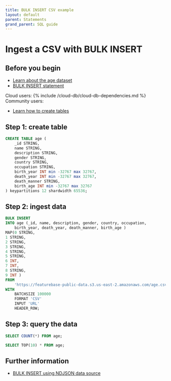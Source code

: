 ```yaml
---
title: BULK INSERT CSV example
layout: default
parent: Statements
grand_parent: SQL guide
---
```


# Ingest a CSV with BULK INSERT


## Before you begin

* [Learn about the age dataset](https://www.kaggle.com/datasets/imoore/age-dataset?resource=download)
* [BULK INSERT statement](/docs/sql-guide/statements/statement-insert-bulk)

Cloud users:
{% include /cloud-db/cloud-db-dependencies.md %}
Community users:
* [Learn how to create tables](/docs/sql-guide/statements/statement-table-create)

## Step 1: create table

```sql
CREATE TABLE age (
    _id STRING,
    name STRING,
    description STRING,
    gender STRING,
    country STRING,
    occupation STRING,
    birth_year INT min -32767 max 32767,
    death_year INT min -32767 max 32767,
    death_manner STRING,
    birth_age INT min -32767 max 32767
) keypartitions 12 shardwidth 65536;
```

## Step 2: ingest data

```sql
BULK INSERT
INTO age (_id, name, description, gender, country, occupation,
    birth_year, death_year, death_manner, birth_age )
MAP(0 STRING,
1 STRING,
2 STRING,
3 STRING,
4 STRING,
5 STRING,
6 INT,
7 INT,
8 STRING,
9 INT )
FROM
    'https://featurebase-public-data.s3.us-east-2.amazonaws.com/age.csv'
WITH
    BATCHSIZE 100000
    FORMAT 'CSV'
    INPUT 'URL'
    HEADER_ROW;
```

## Step 3: query the data

```sql
SELECT COUNT(*) FROM age;
```
```sql
SELECT TOP(10) * FROM age;
```

## Further information

* [BULK INSERT using NDJSON data source](/docs/sql-guide/statements/statement-insert-bulk-ndjson-example)
